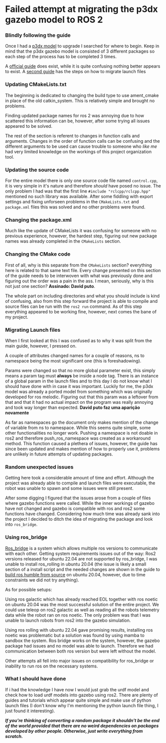 # Failed attempt at migrating the p3dx gazebo model to ROS 2

### Blindly following the guide

Once I had a [p3dx model](https://www.google.com/url?sa=t&rct=j&q=&esrc=s&source=web&cd=&ved=2ahUKEwix0Yn2-f2EAxU3KrkGHSRpAzsQFnoECBEQAQ&url=https%3A%2F%2Fgithub.com%2Fmario-serna%2Fpioneer_p3dx_model&usg=AOvVaw1KeTnZ1CypgLXl7T1k5pcA&opi=89978449) to upgrade I searched for where to begin. Keep in mind that the p3dx gazebo model is consisted of 3 different packages so each step of the process has to be completed 3 times.

A [official guide](https://docs.ros.org/en/humble/How-To-Guides/Migrating-from-ROS1/Migrating-CPP-Packages.html) does exist, while it is quite confusing nothing better appears to exist. A [second guide](https://docs.ros.org/en/humble/How-To-Guides/Migrating-from-ROS1/Migrating-Launch-Files.html) has the steps on how to migrate launch files

### Updating CMakeLists.txt

The beginning is dedicated to changing the build type to use ament_cmake in place of the old catkin_system. This is relatively simple and brought no problems.

Finding updated package names for ros 2 was annoying due to how scattered this information can be, however, after some trying all issues appeared to be solved.

The rest of the section is referent to changes in function calls and arguments. Changes in the order of function calls can be confusing and the different arguments to be used can cause trouble to someone who _like me_ had very limited knowledge on the workings of this project organization tool.

### Updating the source code

For the entire model there is only one source code file named `control.cpp`, it is very simple in it's nature and therefore _should_ have posed no issue. The only problem I had was that the first line `#include "rclcpp/rclcpp.hpp"` mentioned no such library was available. After some fiddling with export settings and fixing unforseen problems in the `CMakeLists.txt` and `package.xml` files this was solved and no other problems were found.

### Changing the package.xml

Much like the update of CMakeLists it was confusing for someone with no previous experience, however, the hardest step, figuring out new package names was already completed in the `CMakeLists` section.

### Changing the CMake code

First of all, why is this separate from the `CMakeLists` section? everything here is related to that same text file. Every change presented on this section of the guide needs to be interwoven with what was previously done and figuring out the order was a pain in the ass. I mean, seriously, why is this not just one section? **Assinado: David puto**.

The whole part on including directories and what you should include is kind of confusing, also from this step forward the project is able to compile and source files can be run with the `ros2 run` command. As of this step everything appeared to be working fine, however, next comes the bane of my project.

### Migrating Launch files

When I first looked at this I was confused as to why it was split from the main guide, however, I pressed on.

A couple of attributes changed names for a couple of reasons, ns to namespace being the most significant one (this is foreshadowing).

Params were changed so that no more global parameter exist, this simply means a param tag must **always** be inside a node tag. There is an instance of a global param in the launch files and to this day I do not know what I should have done with in case it was important. Luckily for me, the p3dx model was already a ported model from something which was originally developed for ros melodic. Figuring out that this param was a leftover from that and that it had no actual impact on the program was really annoying and took way longer than expected. **David puto faz uma aparição novamente**

As far as namespaces go the document only makes mention of the change of variable from ns to namespace. While this seems quite simple, some other functionalities no longer work. Pushing a namespace is not doable in ros2 and therefore push_ros_namespace was created as a workaround method. This function caused a plethera of issues, however, the guide has since been updated and makes mention of how to properly use it, problems are unlikely in future attempts of updating packages.

### Random unexpected issues

Getting here took a considerable amount of time and effort. Although the project was already able to compile and launch files were executable, the robot was unable to spawn and some issues were still present.

After some digging I figured that the issues arose from a couple of files where gazebo functions were called. While the inner workings of gazebo have not changed and gazebo is compatible with ros and ros2 some functions have changed. Considering how much time was already sank into the project I decided to ditch the idea of migrating the package and look into `ros_bridge`.

### Using ros_bridge

[Ros_bridge](https://github.com/ros2/ros1_bridge) is a system which allows multiple ros versions to communicate with each other. Getting system requirements issues out of the way: Ros2 versions released for ubuntu 22.04 are not supported by ros_bridge, I was unable to install ros_rolling in ubuntu 20.04 (the issue is likely a small section of a install script and the needed changes are shown in the guide to [build ros humble from source](https://docs.ros.org/en/humble/Installation/Alternatives/Ubuntu-Development-Setup.html) on ubuntu 20.04, however, due to time constraints we did not try anything).

As for possible setups:

Using ros galactic which has already reached EOL together with ros noetic on ubuntu 20.04 was the most successful solution of the entire project. We could use teleop on ros2 galactic as well as reading all the robots telemetry data while the robot ran on ros noetic. The only problem was that I was unable to launch robots from ros2 into the gazebo simulation.

Using ros rolling with ubuntu 22.04 gave promising results, installing ros noetic was problematic but a solution was found by using mamba to sandbox the system. Ros bridge works on the system, however, the gazebo package had issues and no model was able to launch. Therefore we had communication between both ros version but were left without the model.

Other attempts all fell into major issues on compatibility for ros_bridge or inability to run ros on the necessary systems.

### What I should have done

If i had the knowledge I have now I would just grab the urdf model and check how to load urdf models into gazebo using ros2. There are plenty of guides and tutorials which appear quite simple and make use of python launch files (I don't know why I'm mentioning the python launch file thing, I just found it interesting).

_**If you're thinking of converting a random package it shouldn't be the end of the world provided that there are no weird dependencies on packages developed by other people. Otherwise, just write everything from scratch.**_
